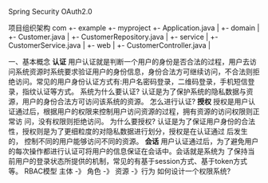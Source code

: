 Spring Security OAuth2.0

项目组织架构
com
  +- example
    +- myproject
      +- Application.java
      |
      +- domain
      |  +- Customer.java
      |  +- CustomerRepository.java
      |
      +- service
      |  +- CustomerService.java
      |
      +- web
      |  +- CustomerController.java
      |


一、基本概念 
**认证**
    用户认证就是判断一个用户的身份是否合法的过程，用户去访问系统资源时系统要求验证用户的身份信息，身份合法方可继续访问，不合法则拒绝访问。常见的用户身份认证方式有:用户名密码登录，二维码登录，手机短信登录，指纹认证等方式。
系统为什么要认证?
    认证是为了保护系统的隐私数据与资源，用户的身份合法方可访问该系统的资源。
怎么进行认证? 
**授权**
    授权是用户认证通过后，根据用户的权限来控制用户访问资源的过程，拥有资源的访问权限则正常访 问，没有权限则拒绝访问。
为什么要授权?
    认证是为了保证用户身份的合法性，授权则是为了更细粒度的对隐私数据进行划分，授权是在认证通过 后发生的，
    控制不同的用户能够访问不同的资源。
**会话**
    用户认证通过后，为了避免用户的每次操作都进行认证可将用户的信息保证在会话中。会话就是系统为 了保持当前用户的登录状态所提供的机制，常见的有基于session方式、基于token方式等。
RBAC模型
    主体 -》 角色 -》 资源 -》行为
    如何设计一个权限系统?